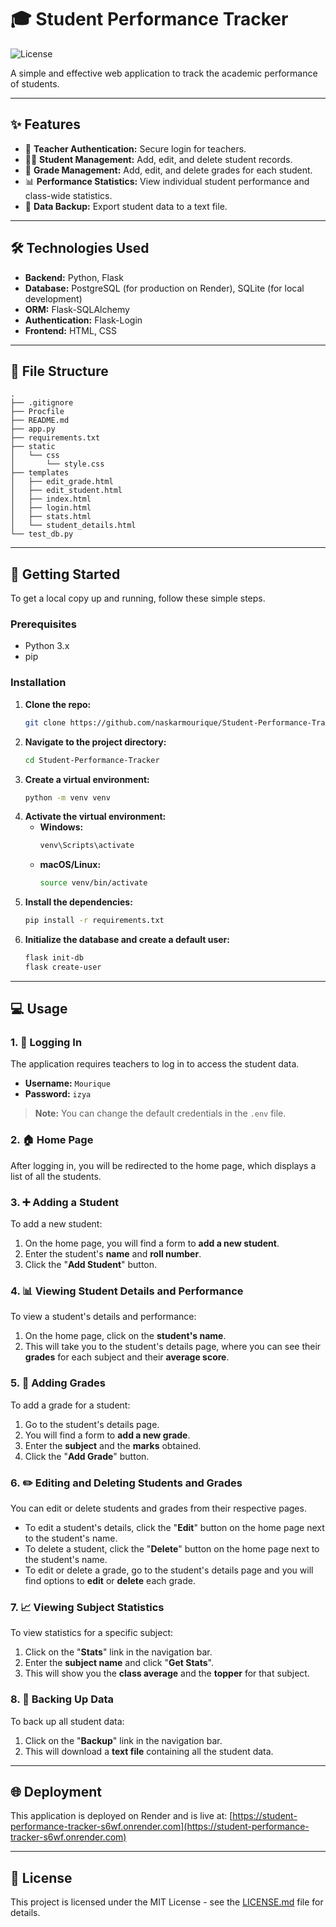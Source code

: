 # 🎓 Student Performance Tracker

![License](https://img.shields.io/badge/license-MIT-blue.svg)

A simple and effective web application to track the academic performance of students.

---

## ✨ Features

*   🔐 **Teacher Authentication:** Secure login for teachers.
*   👨‍🎓 **Student Management:** Add, edit, and delete student records.
*   📝 **Grade Management:** Add, edit, and delete grades for each student.
*   📊 **Performance Statistics:** View individual student performance and class-wide statistics.
*   💾 **Data Backup:** Export student data to a text file.

---

## 🛠️ Technologies Used

*   **Backend:** Python, Flask
*   **Database:** PostgreSQL (for production on Render), SQLite (for local development)
*   **ORM:** Flask-SQLAlchemy
*   **Authentication:** Flask-Login
*   **Frontend:** HTML, CSS

---

## 📂 File Structure

```
.
├── .gitignore
├── Procfile
├── README.md
├── app.py
├── requirements.txt
├── static
│   └── css
│       └── style.css
├── templates
│   ├── edit_grade.html
│   ├── edit_student.html
│   ├── index.html
│   ├── login.html
│   ├── stats.html
│   └── student_details.html
└── test_db.py
```

---

## 🚀 Getting Started

To get a local copy up and running, follow these simple steps.

### Prerequisites

*   Python 3.x
*   pip

### Installation

1.  **Clone the repo:**
    ```sh
    git clone https://github.com/naskarmourique/Student-Performance-Tracker.git
    ```
2.  **Navigate to the project directory:**
    ```sh
    cd Student-Performance-Tracker
    ```
3.  **Create a virtual environment:**
    ```sh
    python -m venv venv
    ```
4.  **Activate the virtual environment:**
    *   **Windows:**
        ```sh
        venv\Scripts\activate
        ```
    *   **macOS/Linux:**
        ```sh
        source venv/bin/activate
        ```
5.  **Install the dependencies:**
    ```sh
    pip install -r requirements.txt
    ```
6.  **Initialize the database and create a default user:**
    ```sh
    flask init-db
    flask create-user
    ```

---

## 💻 Usage

### 1. 🔑 Logging In

The application requires teachers to log in to access the student data.

*   **Username:** `Mourique`
*   **Password:** `izya`

> **Note:** You can change the default credentials in the `.env` file.

### 2. 🏠 Home Page

After logging in, you will be redirected to the home page, which displays a list of all the students.

### 3. ➕ Adding a Student

To add a new student:
1.  On the home page, you will find a form to **add a new student**.
2.  Enter the student's **name** and **roll number**.
3.  Click the "**Add Student**" button.

### 4. 📊 Viewing Student Details and Performance

To view a student's details and performance:
1.  On the home page, click on the **student's name**.
2.  This will take you to the student's details page, where you can see their **grades** for each subject and their **average score**.

### 5. 📝 Adding Grades

To add a grade for a student:
1.  Go to the student's details page.
2.  You will find a form to **add a new grade**.
3.  Enter the **subject** and the **marks** obtained.
4.  Click the "**Add Grade**" button.

### 6. ✏️ Editing and Deleting Students and Grades

You can edit or delete students and grades from their respective pages.
*   To edit a student's details, click the "**Edit**" button on the home page next to the student's name.
*   To delete a student, click the "**Delete**" button on the home page next to the student's name.
*   To edit or delete a grade, go to the student's details page and you will find options to **edit** or **delete** each grade.

### 7. 📈 Viewing Subject Statistics

To view statistics for a specific subject:
1.  Click on the "**Stats**" link in the navigation bar.
2.  Enter the **subject name** and click "**Get Stats**".
3.  This will show you the **class average** and the **topper** for that subject.

### 8. 💾 Backing Up Data

To back up all student data:
1.  Click on the "**Backup**" link in the navigation bar.
2.  This will download a **text file** containing all the student data.

---

## 🌐 Deployment

This application is deployed on Render and is live at:
[https://student-performance-tracker-s6wf.onrender.com](https://student-performance-tracker-s6wf.onrender.com)

---

## 📄 License

This project is licensed under the MIT License - see the [LICENSE.md](LICENSE.md) file for details.